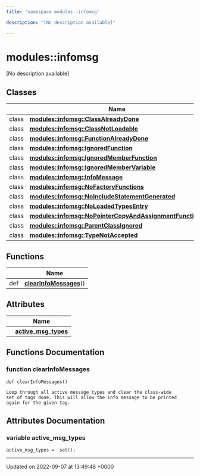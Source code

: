 ```yaml
---
title: 'namespace modules::infomsg'

description: "[No description available]"

---
```


# modules::infomsg



[No description available]

## Classes

|                | Name           |
| -------------- | -------------- |
| class | **[modules::infomsg::ClassAlreadyDone](/documentation/code/classes/classmodules_1_1infomsg_1_1classalreadydone/)**  |
| class | **[modules::infomsg::ClassNotLoadable](/documentation/code/classes/classmodules_1_1infomsg_1_1classnotloadable/)**  |
| class | **[modules::infomsg::FunctionAlreadyDone](/documentation/code/classes/classmodules_1_1infomsg_1_1functionalreadydone/)**  |
| class | **[modules::infomsg::IgnoredFunction](/documentation/code/classes/classmodules_1_1infomsg_1_1ignoredfunction/)**  |
| class | **[modules::infomsg::IgnoredMemberFunction](/documentation/code/classes/classmodules_1_1infomsg_1_1ignoredmemberfunction/)**  |
| class | **[modules::infomsg::IgnoredMemberVariable](/documentation/code/classes/classmodules_1_1infomsg_1_1ignoredmembervariable/)**  |
| class | **[modules::infomsg::InfoMessage](/documentation/code/classes/classmodules_1_1infomsg_1_1infomessage/)**  |
| class | **[modules::infomsg::NoFactoryFunctions](/documentation/code/classes/classmodules_1_1infomsg_1_1nofactoryfunctions/)**  |
| class | **[modules::infomsg::NoIncludeStatementGenerated](/documentation/code/classes/classmodules_1_1infomsg_1_1noincludestatementgenerated/)**  |
| class | **[modules::infomsg::NoLoadedTypesEntry](/documentation/code/classes/classmodules_1_1infomsg_1_1noloadedtypesentry/)**  |
| class | **[modules::infomsg::NoPointerCopyAndAssignmentFunctions](/documentation/code/classes/classmodules_1_1infomsg_1_1nopointercopyandassignmentfunctions/)**  |
| class | **[modules::infomsg::ParentClassIgnored](/documentation/code/classes/classmodules_1_1infomsg_1_1parentclassignored/)**  |
| class | **[modules::infomsg::TypeNotAccepted](/documentation/code/classes/classmodules_1_1infomsg_1_1typenotaccepted/)**  |

## Functions

|                | Name           |
| -------------- | -------------- |
| def | **[clearInfoMessages](/documentation/code/namespaces/namespacemodules_1_1infomsg/#function-clearinfomessages)**() |

## Attributes

|                | Name           |
| -------------- | -------------- |
| | **[active_msg_types](/documentation/code/namespaces/namespacemodules_1_1infomsg/#variable-active-msg-types)**  |


## Functions Documentation

### function clearInfoMessages

```
def clearInfoMessages()
```




```
Loop through all active message types and clear the class-wide
set of tags done. This will allow the info message to be printed
again for the given tag.
```



## Attributes Documentation

### variable active_msg_types

```
active_msg_types =  set();
```





-------------------------------

Updated on 2022-09-07 at 13:49:48 +0000